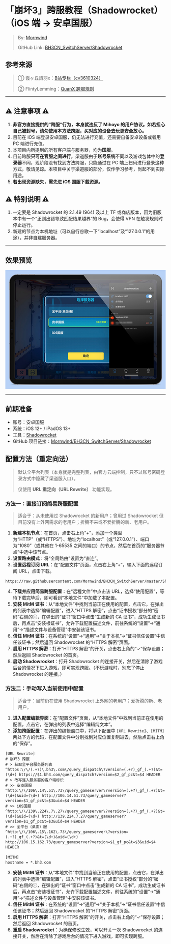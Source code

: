 # 「崩坏3」跨服教程（Shadowrocket）（iOS 端 → 安卓国服）
 > By: [Mornwind](https://blog.mornwind.cc)
 > 
 > GitHub Link: [BH3CN_SwitchServer/Shadowrocket](https://github.com/Mornwind/BH3CN_SwitchServer/tree/master/Shadowrocket)

## 参考来源
 > ① 霞ヶ丘詩羽x：[B站专栏（cv3610324）](https://www.bilibili.com/read/cv3610324)
 > 
 > ② FlintyLemming：[QuanX 跨服规则](https://git.flinty.moe/root/BH3_Region_Selector)

---

## ⚠️ 注意事项 ⚠️
1. **非官方直接提供的“跨服”行为，本身就违反了 Mihoyo 的用户协议。如若担心自己被封号，请勿使用本方法跨服，买对应的设备去玩更安全放心。**
2. 目前在 iOS 端登录安卓国服，仍无法进行充值，还需要自备安卓设备或者用 PC 端进行充值。
3. 本项目内所提到的所有客户端与服务器，均为**国服**。
4. 目前跨服**只可在官服之间进行**。渠道服由于**账号系统**不同以及游戏包体中的**登录器**不同，现阶段没有找到方法跨服，只能通过在 PC 端上扫码进行登录这种方式，敬请见谅。本项目中关于渠道服的部分，仅作学习参考，尚起不到实际用途。
5. **若出现资源缺失，需先进 iOS 国服下载资源。**

## ⚠️ 特别说明 ⚠️
1. 一定要是 Shadowrocket 的 2.1.49 (964) 及以上 TF 或商店版本，因为旧版本中有一个“正则出错导致匹配结果越界”的 Bug，会使得 VPN 在触发规则时停止运行。
2. 新建的节点为本机地址（可以自行谷歌一下“localhost”及“127.0.0.1”的用途），并非自建服务器。

---

## 效果预览
![使用 Shadowrocket 跨服](/Shadowrocket/Shadowrocket_Preview.jpg)

---

## 前期准备
- 账号：安卓国服
- 系统：iOS 12+ / iPadOS 13+
- 工具：[Shadowrocket](https://apps.apple.com/app/id932747118)
- GitHub 项目链接：[Mornwind/BH3CN_SwitchServer/Shadowrocket](/Shadowrocket)

## 配置方法（重定向法）
 > 默认全平台列表（本身就是完整列表，由官方云端控制，只不过账号密码登录方式中隐藏了渠道服入口）。
 > 
 > 仅使用 **URL 重定向（URL Rewrite）** 功能实现。

### 方法一：直接订阅简易跨服配置
 > 适合于：从未使用过 Shadowrocket 的新用户；曾用过 Shadowrocket 但目前没有上外网需求的老用户；折腾不来或不爱折腾的新、老用户。

1. **新建本机节点**：在首页，点击右上角“+”，添加一个类型为“HTTP”（或“HTTPS”）、地址为“localhost”（或“127.0.0.1”）、端口为“1080”（或其他在 1-65535 之间的端口）的节点，然后在首页的“服务器节点”中选中该节点。
2. **设置路由模式**：将“全局路由”设置为“直连”。
3. **设置远程订阅 URL**：在“配置文件”页面，点击右上角“+”，输入下面的远程订阅 URL，点击下载。

```
https://raw.githubusercontent.com/Mornwind/BH3CN_SwitchServer/master/Shadowrocket/bh3cn_switchserver.conf
```

4. **下载并应用简易跨服配置**：在“远程文件”中点击该 URL，选择“使用配置”，等待下载完毕后，即可看到“本地文件”中加载了本配置。
5. **安装 MitM 证书**：从“本地文件”中找到当前正在使用的配置，点击它，在弹出的列表中选择“编辑配置”，进入“HTTPS 解密”，点击“证书授权”部分的“密码”右侧的ⓘ，在弹出的“证书”窗口中点击“生成新的 CA 证书”，成功生成证书后，再点击“安装根证书”，允许下载配置描述文件，前往系统的“设置”→“通用”→“描述文件与设备管理”中安装该证书。
6. **信任 MitM 证书**：在系统的“设置”→“通用”→“关于本机”→“证书信任设置”中信任该证书；然后返回 Shadowrocket 的“HTTPS 解密”页面。
7. **启用 HTTPS 解密**：打开“HTTPS 解密”的开关，点击右上角的“✓”保存设置；然后返回 Shadowrocket 的首页。
8. **启动 Shadowrocket**：打开 Shadowrocket 的连接开关，然后在清除了游戏后台的情况下进入游戏，即可实现跨服。（不玩游戏时，别忘了停止 Shadowrocket 的连接。）

### 方法二：手动写入当前使用中配置
 > 适合于：目前仍在使用 Shadowrocket 上外网的老用户；爱折腾的新、老用户。

1. **进入配置编辑界面**：在“配置文件”页面，从“本地文件”中找到当前正在使用的配置，点击它，在弹出的列表中选择“编辑纯文本”。
2. **添加跨服配置**：在弹出的编辑窗口中，将以下配置中 `[URL Rewrite]`、`[MITM]` 两处下方的代码，在配置文件中分别找到对应位置复制进去，然后点击右上角的“保存”。

```
[URL Rewrite]
# 崩坏3 跨服
# > 获取全平台服务器列表
^https:\/\/(.+?)\.bh3\.com\/query_dispatch\?version=(.+?)_gf_(.+?)&t=(\d+) https://$1.bh3.com/query_dispatch?version=$2_gf_pc&t=$4 HEADER
# > 改写连入服务器的客户端标识
# >> 安卓国服
^http:\/\/106\.14\.51\.73\/query_gameserver\?version=(.+?)_gf_(.+?)&t=(\d+)&uid=(\d+) http://106.14.51.73/query_gameserver?version=$1_gf_pc&t=$3&uid=$4 HEADER
# >> iOS国服
^http:\/\/139\.224\.7\.27\/query_gameserver\?version=(.+?)_gf_(.+?)&t=(\d+)&uid=(\d+) http://139.224.7.27/query_gameserver?version=$1_gf_pc&t=$3&uid=$4 HEADER
# >> 全平台（桌面）服
^http:\/\/106\.15\.162\.73\/query_gameserver\?version=(.+?)_gf_(.+?)&t=(\d+)&uid=(\d+) http://106.15.162.73/query_gameserver?version=$1_gf_pc&t=$3&uid=$4 HEADER

[MITM]
hostname = *.bh3.com
```

3. **安装 MitM 证书**：从“本地文件”中找到当前正在使用的配置，点击它，在弹出的列表中选择“编辑配置”，进入“HTTPS 解密”，点击“证书授权”部分的“密码”右侧的ⓘ，在弹出的“证书”窗口中点击“生成新的 CA 证书”，成功生成证书后，再点击“安装根证书”，允许下载配置描述文件，前往系统的“设置”→“通用”→“描述文件与设备管理”中安装该证书。
4. **信任 MitM 证书**：在系统的“设置”→“通用”→“关于本机”→“证书信任设置”中信任该证书；然后返回 Shadowrocket 的“HTTPS 解密”页面。
5. **启用 HTTPS 解密**：打开“HTTPS 解密”的开关，点击右上角的“✓”保存设置；然后返回 Shadowrocket 的首页。
6. **重启 Shadowrocket**：为确保修改生效，可以开关一次 Shadowrocket 的连接开关，然后在清除了游戏后台的情况下进入游戏，即可实现跨服。
